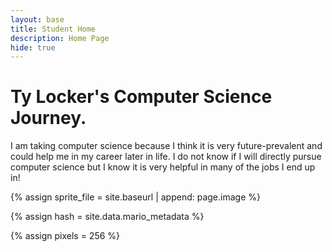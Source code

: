 ```yaml
---
layout: base
title: Student Home 
description: Home Page
hide: true
---
```


# Ty Locker's Computer Science Journey.
I am taking computer science because I think it is very future-prevalent and could help me in my career later in life. I do not know if I will directly pursue computer science but I know it is very helpful in many of the jobs I end up in!


{% assign sprite_file = site.baseurl | append: page.image %}

{% assign hash = site.data.mario_metadata %}

{% assign pixels = 256 %}

<style> /*CSS style rules for the id and class of the sprite... */ .sprite { height: {{pixels}}px; width: {{pixels}}px; background-image: url('{{sprite_file}}'); background-repeat: no-repeat; } /*background position of sprite element */ #mario { background-position: calc({{animations[0].col}} * {{pixels}} * -1px) calc({{animations[0].row}} * {{pixels}}* -1px); } </style> <script> ////////// convert YML hash to javascript key:value objects ///////// var mario_metadata = {}; //key, value object {% for key in hash %} var key = "{{key | first}}" //key var values = {} //values object values["row"] = {{key.row}} values["col"] = {{key.col}} values["frames"] = {{key.frames}} mario_metadata[key] = values; //key with values added {% endfor %} ////////// game object for player ///////// class Mario { constructor(meta_data) { this.tID = null; //capture setInterval() task ID this.positionX = 0; // current position of sprite in X direction this.currentSpeed = 0; this.marioElement = document.getElementById("mario"); //HTML element of sprite this.pixels = {{pixels}}; //pixel offset of images in the sprite, set by liquid constant this.interval = 100; //animation time interval this.obj = meta_data; this.marioElement.style.position = "absolute"; } animate(obj, speed) { let frame = 0; const row = obj.row * this.pixels; this.currentSpeed = speed; this.tID = setInterval(() => { const col = (frame + obj.col) * this.pixels; this.marioElement.style.backgroundPosition = `-${col}px -${row}px`; this.marioElement.style.left = `${this.positionX}px`; this.positionX += speed; frame = (frame + 1) % obj.frames; const viewportWidth = window.innerWidth; if (this.positionX > viewportWidth - this.pixels) { document.documentElement.scrollLeft = this.positionX - viewportWidth + this.pixels; } }, this.interval); } startWalking() { this.stopAnimate(); this.animate(this.obj["Walk"], 3); } startRunning() { this.stopAnimate(); this.animate(this.obj["Run1"], 6); } startPuffing() { this.stopAnimate(); this.animate(this.obj["Puff"], 0); } startCheering() { this.stopAnimate(); this.animate(this.obj["Cheer"], 0); } startFlipping() { this.stopAnimate(); this.animate(this.obj["Flip"], 0); } startResting() { this.stopAnimate(); this.animate(this.obj["Rest"], 0); } stopAnimate() { clearInterval(this.tID); } } const mario = new Mario(mario_metadata); ////////// event control ///////// window.addEventListener("keydown", (event) => { if (event.key === "ArrowRight") { event.preventDefault(); if (event.repeat) { mario.startCheering(); } else { if (mario.currentSpeed === 0) { mario.startWalking(); } else if (mario.currentSpeed === 3) { mario.startRunning(); } } } else if (event.key === "ArrowLeft") { event.preventDefault(); if (event.repeat) { mario.stopAnimate(); } else { mario.startPuffing(); } } }); //touch events that enable animations window.addEventListener("touchstart", (event) => { event.preventDefault(); // prevent default browser action if (event.touches[0].clientX > window.innerWidth / 2) { // move right if (currentSpeed === 0) { // if at rest, go to walking mario.startWalking(); } else if (currentSpeed === 3) { // if walking, go to running mario.startRunning(); } } else { // move left mario.startPuffing(); } }); //stop animation on window blur window.addEventListener("blur", () => { mario.stopAnimate(); }); //start animation on window focus window.addEventListener("focus", () => { mario.startFlipping(); }); //start animation on page load or page refresh document.addEventListener("DOMContentLoaded", () => { // adjust sprite size for high pixel density devices const scale = window.devicePixelRatio; const sprite = document.querySelector(".sprite"); sprite.style.transform = `scale(${0.2 * scale})`; mario.startResting(); }); </script>
